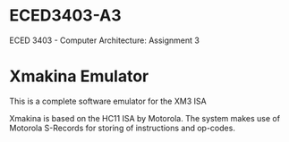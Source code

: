 # ECED3403-A3
ECED 3403 - Computer Architecture: Assignment 3

# Xmakina Emulator
This is a complete software emulator for the XM3 ISA

Xmakina is based on the HC11 ISA by Motorola.
The system makes use of Motorola S-Records for storing of instructions and op-codes.
